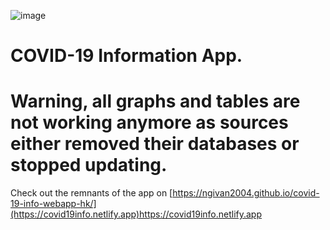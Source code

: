 ![image](https://github.com/ngivan2004/covid-19-info-webapp-hk/assets/61515871/af02f4cc-5ada-4d0b-a70a-c791728a3c10)
# COVID-19 Information App.
# Warning, all graphs and tables are not working anymore as sources either removed their databases or stopped updating.
Check out the remnants of the app on [https://ngivan2004.github.io/covid-19-info-webapp-hk/](https://covid19info.netlify.app)https://covid19info.netlify.app

